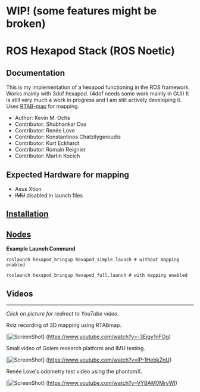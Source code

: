 # WIP! (some features might be broken)

# ROS Hexapod Stack (ROS Noetic)

## Documentation

This is my implementation of a hexapod functioning in the ROS framework. Works mainly with 3dof hexapod. (4dof needs some work mainly in GUI) It is still very much a work in progress and I am still actively developing it. Uses [RTAB-map](https://wiki.ros.org/rtabmap) for mapping.

* Author: Kevin M. Ochs
* Contributor: Shubhankar Das
* Contributor: Renée Love
* Contributor: Konstantinos Chatzilygeroudis
* Contributor: Kurt Eckhardt
* Contributor: Romain Reignier
* Contributor: Martin Kocich

## Expected Hardware for mapping

* Asus Xtion
* ~~IMU~~ disabled in launch files

## [Installation](doc/install.md)

## [Nodes](doc/nodes.md)

**Example Launch Command**

```
roslaunch hexapod_bringup hexapod_simple.launch # without mapping enabled

roslaunch hexapod_bringup hexapod_full.launch # with mapping enabled
```

## Videos

------
*Click on picture for redirect to YouTube video.*

Rviz recording of 3D mapping using RTABmap.

[![ScreenShot](http://img.youtube.com/vi/-3Ejgy1nFOg/0.jpg)]
(<https://www.youtube.com/watch?v=-3Ejgy1nFOg>)

Small video of Golem research platform and IMU testing.

[![ScreenShot](http://img.youtube.com/vi/IP-1HebkZnU/0.jpg)]
(<https://www.youtube.com/watch?v=IP-1HebkZnU>)

Renée Love's odometry test video using the phantomX.

[![ScreenShot](http://img.youtube.com/vi/VYBAM0MrvWI/0.jpg)]
(<https://www.youtube.com/watch?v=VYBAM0MrvWI>)
